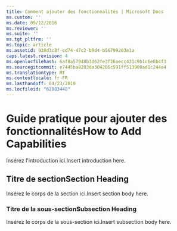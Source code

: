 ```yaml
---
title: Comment ajouter des fonctionnalités | Microsoft Docs
ms.custom: ''
ms.date: 09/12/2016
ms.reviewer: ''
ms.suite: ''
ms.tgt_pltfrm: ''
ms.topic: article
ms.assetid: 938d3c8f-ed74-47c2-b9d4-b56799203e1a
caps.latest.revision: 4
ms.openlocfilehash: 6af8a57948b3d62fe3f26aecc431c9b1c6e6b4f3
ms.sourcegitcommit: e7445ba8203da304286c591ff513900ad1c244a4
ms.translationtype: MT
ms.contentlocale: fr-FR
ms.lasthandoff: 04/23/2019
ms.locfileid: "62083448"
---
```

# <a name="how-to-add-capabilities"></a><span data-ttu-id="17de3-102">Guide pratique pour ajouter des fonctionnalités</span><span class="sxs-lookup"><span data-stu-id="17de3-102">How to Add Capabilities</span></span>

<span data-ttu-id="17de3-103">Insérez l'introduction ici.</span><span class="sxs-lookup"><span data-stu-id="17de3-103">Insert introduction here.</span></span>

## <a name="section-heading"></a><span data-ttu-id="17de3-104">Titre de section</span><span class="sxs-lookup"><span data-stu-id="17de3-104">Section Heading</span></span>

<span data-ttu-id="17de3-105">Insérez le corps de la section ici.</span><span class="sxs-lookup"><span data-stu-id="17de3-105">Insert section body here.</span></span>

### <a name="subsection-heading"></a><span data-ttu-id="17de3-106">Titre de la sous-section</span><span class="sxs-lookup"><span data-stu-id="17de3-106">Subsection Heading</span></span>

<span data-ttu-id="17de3-107">Insérez le corps de la sous-section ici.</span><span class="sxs-lookup"><span data-stu-id="17de3-107">Insert subsection body here.</span></span>
